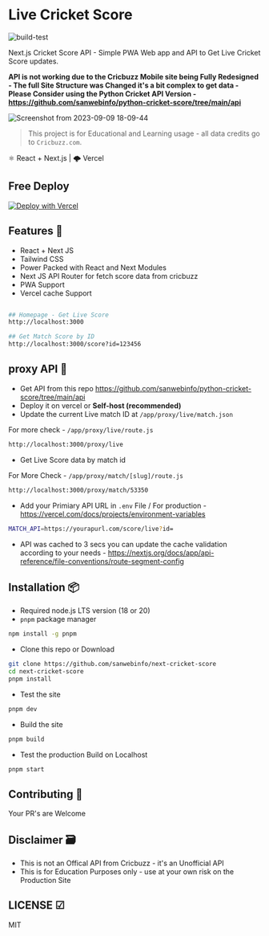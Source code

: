 # Live Cricket Score

![build-test](https://github.com/sanwebinfo/next-cricket-score/workflows/build-test/badge.svg)  

Next.js Cricket Score API - Simple PWA Web app and API to Get Live Cricket Score updates.

**API is not working due to the Cricbuzz Mobile site being Fully Redesigned - The full Site Structure was Changed it's a bit complex to get data - Please Consider using the Python Cricket API Version - <https://github.com/sanwebinfo/python-cricket-score/tree/main/api>**  

![Screenshot from 2023-09-09 18-09-44](https://github.com/sanwebinfo/next-cricket-score/assets/10300271/fc4990a5-1983-45f3-bff1-687b22762056)

> This project is for Educational and Learning usage - all data credits go to `Cricbuzz.com`.

⚛ React + Next.js | 🌩 Vercel  

## Free Deploy

[![Deploy with Vercel](https://vercel.com/button)](https://vercel.com/new/clone?repository-url=https%3A%2F%2Fgithub.com%2Fsanwebinfo%2Fnext-cricket-score)

## Features 🍔

- React + Next JS
- Tailwind CSS
- Power Packed with React and Next Modules
- Next JS API Router for fetch score data from cricbuzz
- PWA Support
- Vercel cache Support

```sh

## Homepage - Get Live Score
http://localhost:3000

## Get Match Score by ID
http://localhost:3000/score?id=123456

```

## proxy API 🍪

- Get API from this repo <https://github.com/sanwebinfo/python-cricket-score/tree/main/api>
- Deploy it on vercel or **Self-host (recommended)**
- Update the current Live match ID at `/app/proxy/live/match.json`

For more check - `/app/proxy/live/route.js`

```sh
http://localhost:3000/proxy/live
```

- Get Live Score data by match id

For More Check - `/app/proxy/match/[slug]/route.js`

```sh
http://localhost:3000/proxy/match/53350
```

- Add your Primiary API URL in `.env` File / For production - <https://vercel.com/docs/projects/environment-variables>

```sh
MATCH_API=https://yourapurl.com/score/live?id=
```

- API was cached to 3 secs you can update the cache validation according to your needs - <https://nextjs.org/docs/app/api-reference/file-conventions/route-segment-config>

## Installation 📦

- Required node.js LTS version (18 or 20)
- `pnpm` package manager

```sh
npm install -g pnpm
````

- Clone this repo or Download

```sh
git clone https://github.com/sanwebinfo/next-cricket-score
cd next-cricket-score
pnpm install
```

- Test the site

```sh
pnpm dev
```

- Build the site

```sh
pnpm build
```

- Test the production Build on Localhost

```sh
pnpm start
```

## Contributing 🙌

Your PR's are Welcome

## Disclaimer 🗃

- This is not an Offical API from Cricbuzz - it's an Unofficial API
- This is for Education Purposes only - use at your own risk on the Production Site

## LICENSE ☑

MIT
